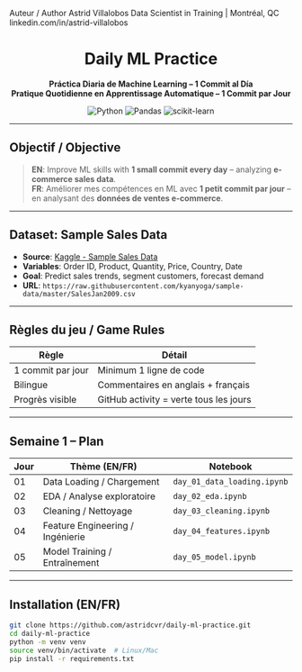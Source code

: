 Auteur / Author
Astrid Villalobos
Data Scientist in Training | Montréal, QC
linkedin.com/in/astrid-villalobos


<div align="center">

# Daily ML Practice  
**Práctica Diaria de Machine Learning – 1 Commit al Día**  
**Pratique Quotidienne en Apprentissage Automatique – 1 Commit par Jour**

![Python](https://img.shields.io/badge/Python-3.11-blue)
![Pandas](https://img.shields.io/badge/Pandas-2.0-green)
![scikit-learn](https://img.shields.io/badge/scikit--learn-1.3-orange)

</div>

---

## Objectif / Objective
> **EN**: Improve ML skills with **1 small commit every day** – analyzing **e-commerce sales data**.  
> **FR**: Améliorer mes compétences en ML avec **1 petit commit par jour** – en analysant des **données de ventes e-commerce**.

---

## Dataset: Sample Sales Data
- **Source**: [Kaggle - Sample Sales Data](https://www.kaggle.com/datasets/kyanyoga/sample-sales-data)
- **Variables**: Order ID, Product, Quantity, Price, Country, Date
- **Goal**: Predict sales trends, segment customers, forecast demand
- **URL**: `https://raw.githubusercontent.com/kyanyoga/sample-data/master/SalesJan2009.csv`

---

## Règles du jeu / Game Rules
| Règle | Détail |
|------|--------|
| 1 commit par jour | Minimum 1 ligne de code |
| Bilingue | Commentaires en anglais + français |
| Progrès visible | GitHub activity = verte tous les jours |

---

## Semaine 1 – Plan
| Jour | Thème (EN/FR) | Notebook |
|------|---------------|----------|
| 01 | Data Loading / Chargement | `day_01_data_loading.ipynb` |
| 02 | EDA / Analyse exploratoire | `day_02_eda.ipynb` |
| 03 | Cleaning / Nettoyage | `day_03_cleaning.ipynb` |
| 04 | Feature Engineering / Ingénierie | `day_04_features.ipynb` |
| 05 | Model Training / Entraînement | `day_05_model.ipynb` |

---

## Installation (EN/FR)

```bash
git clone https://github.com/astridcvr/daily-ml-practice.git
cd daily-ml-practice
python -m venv venv
source venv/bin/activate  # Linux/Mac
pip install -r requirements.txt
